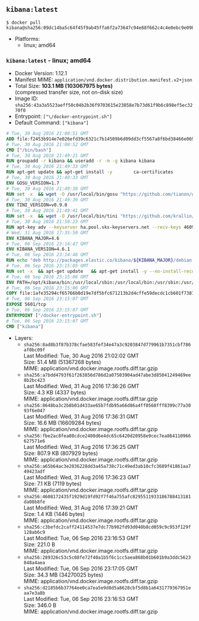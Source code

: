 ## `kibana:latest`

```console
$ docker pull kibana@sha256:09dc14ba5c64f45f9ab45ffa6f2a73647c94e88f662c4c4e0ebc9e098d9ab33e
```

-	Platforms:
	-	linux; amd64

### `kibana:latest` - linux; amd64

-	Docker Version: 1.12.1
-	Manifest MIME: `application/vnd.docker.distribution.manifest.v2+json`
-	Total Size: **103.1 MB (103067975 bytes)**  
	(compressed transfer size, not on-disk size)
-	Image ID: `sha256:43a3a5523aeff50c04b2b36f9703615e23858e7b73d61f9b6c898ef5ec3270f0`
-	Entrypoint: `["\/docker-entrypoint.sh"]`
-	Default Command: `["kibana"]`

```dockerfile
# Tue, 30 Aug 2016 21:00:51 GMT
ADD file:f2453b914e7e026efd39c6321c7b14509b6d09dd3cf5567a8f6bd38466e06954 in / 
# Tue, 30 Aug 2016 21:00:52 GMT
CMD ["/bin/bash"]
# Tue, 30 Aug 2016 21:49:21 GMT
RUN groupadd -r kibana && useradd -r -m -g kibana kibana
# Tue, 30 Aug 2016 21:49:33 GMT
RUN apt-get update && apt-get install -y 		ca-certificates 		wget 	--no-install-recommends && rm -rf /var/lib/apt/lists/*
# Tue, 30 Aug 2016 21:49:33 GMT
ENV GOSU_VERSION=1.7
# Tue, 30 Aug 2016 21:49:38 GMT
RUN set -x 	&& wget -O /usr/local/bin/gosu "https://github.com/tianon/gosu/releases/download/$GOSU_VERSION/gosu-$(dpkg --print-architecture)" 	&& wget -O /usr/local/bin/gosu.asc "https://github.com/tianon/gosu/releases/download/$GOSU_VERSION/gosu-$(dpkg --print-architecture).asc" 	&& export GNUPGHOME="$(mktemp -d)" 	&& gpg --keyserver ha.pool.sks-keyservers.net --recv-keys B42F6819007F00F88E364FD4036A9C25BF357DD4 	&& gpg --batch --verify /usr/local/bin/gosu.asc /usr/local/bin/gosu 	&& rm -r "$GNUPGHOME" /usr/local/bin/gosu.asc 	&& chmod +x /usr/local/bin/gosu 	&& gosu nobody true
# Tue, 30 Aug 2016 21:49:39 GMT
ENV TINI_VERSION=v0.9.0
# Tue, 30 Aug 2016 21:49:41 GMT
RUN set -x 	&& wget -O /usr/local/bin/tini "https://github.com/krallin/tini/releases/download/$TINI_VERSION/tini" 	&& wget -O /usr/local/bin/tini.asc "https://github.com/krallin/tini/releases/download/$TINI_VERSION/tini.asc" 	&& export GNUPGHOME="$(mktemp -d)" 	&& gpg --keyserver ha.pool.sks-keyservers.net --recv-keys 6380DC428747F6C393FEACA59A84159D7001A4E5 	&& gpg --batch --verify /usr/local/bin/tini.asc /usr/local/bin/tini 	&& rm -r "$GNUPGHOME" /usr/local/bin/tini.asc 	&& chmod +x /usr/local/bin/tini 	&& tini -h
# Tue, 30 Aug 2016 21:50:23 GMT
RUN apt-key adv --keyserver ha.pool.sks-keyservers.net --recv-keys 46095ACC8548582C1A2699A9D27D666CD88E42B4
# Wed, 31 Aug 2016 17:35:50 GMT
ENV KIBANA_MAJOR=4.6
# Tue, 06 Sep 2016 23:14:47 GMT
ENV KIBANA_VERSION=4.6.1
# Tue, 06 Sep 2016 23:14:48 GMT
RUN echo "deb http://packages.elastic.co/kibana/${KIBANA_MAJOR}/debian stable main" > /etc/apt/sources.list.d/kibana.list
# Tue, 06 Sep 2016 23:15:05 GMT
RUN set -x 	&& apt-get update 	&& apt-get install -y --no-install-recommends kibana=$KIBANA_VERSION 	&& chown -R kibana:kibana /opt/kibana 	&& rm -rf /var/lib/apt/lists/* 		&& sed -ri "s!^(\#\s*)?(elasticsearch\.url:).*!\2 'http://elasticsearch:9200'!" /opt/kibana/config/kibana.yml 	&& grep -q 'elasticsearch:9200' /opt/kibana/config/kibana.yml
# Tue, 06 Sep 2016 23:15:06 GMT
ENV PATH=/opt/kibana/bin:/usr/local/sbin:/usr/local/bin:/usr/sbin:/usr/bin:/sbin:/bin
# Tue, 06 Sep 2016 23:15:06 GMT
COPY file:1afe35294cf65766b0d19e7df5bfc671213b2d4cffe59decdc1cb601f7387d43 in / 
# Tue, 06 Sep 2016 23:15:07 GMT
EXPOSE 5601/tcp
# Tue, 06 Sep 2016 23:15:07 GMT
ENTRYPOINT ["/docker-entrypoint.sh"]
# Tue, 06 Sep 2016 23:15:07 GMT
CMD ["kibana"]
```

-	Layers:
	-	`sha256:8ad8b3f87b378cfae583fef34e47a3c9203847d779961b7351cbf786af0bc09f`  
		Last Modified: Tue, 30 Aug 2016 21:02:02 GMT  
		Size: 51.4 MB (51367268 bytes)  
		MIME: application/vnd.docker.image.rootfs.diff.tar.gzip
	-	`sha256:a7bdd4793f61f263856d786d2a07503904ad47abe3d85041249469ee8b2bc423`  
		Last Modified: Wed, 31 Aug 2016 17:36:26 GMT  
		Size: 4.3 KB (4337 bytes)  
		MIME: application/vnd.docker.image.rootfs.diff.tar.gzip
	-	`sha256:8648ba3c2b8b01d433ae65b7fdb95a66d86a4ff0568fff8399c77a3093f6e047`  
		Last Modified: Wed, 31 Aug 2016 17:36:31 GMT  
		Size: 16.6 MB (16609284 bytes)  
		MIME: application/vnd.docker.image.rootfs.diff.tar.gzip
	-	`sha256:fbe2ac8fea08cdce2408d6e4dc65c6420d20958e9cec7ea864110966627571e6`  
		Last Modified: Wed, 31 Aug 2016 17:36:25 GMT  
		Size: 807.9 KB (807929 bytes)  
		MIME: application/vnd.docker.image.rootfs.diff.tar.gzip
	-	`sha256:a65b64ac3e2036228dd3a45a738c71c49ed3ab10cfc3689f41861aa749423adf`  
		Last Modified: Wed, 31 Aug 2016 17:36:23 GMT  
		Size: 7.1 KB (7119 bytes)  
		MIME: application/vnd.docker.image.rootfs.diff.tar.gzip
	-	`sha256:4608172435f1929d19fd92f7f46a755afc8295511933186788413181da08b8fe`  
		Last Modified: Wed, 31 Aug 2016 17:39:21 GMT  
		Size: 1.4 KB (1446 bytes)  
		MIME: application/vnd.docker.image.rootfs.diff.tar.gzip
	-	`sha256:c3befdc2caff24114537e7dc77b982fd93d040b8cd059c9c953f129f128ab6c9`  
		Last Modified: Tue, 06 Sep 2016 23:16:53 GMT  
		Size: 221.0 B  
		MIME: application/vnd.docker.image.rootfs.diff.tar.gzip
	-	`sha256:289326c53c5c08fe72f40a1b5f6c1cc5aea868b01b601b9a3ddc5623848a4aea`  
		Last Modified: Tue, 06 Sep 2016 23:17:05 GMT  
		Size: 34.3 MB (34270025 bytes)  
		MIME: application/vnd.docker.image.rootfs.diff.tar.gzip
	-	`sha256:d2185b6b37764ee0ca7ea5e9d8d5a8628cbf5d8b1a6431779367951eaa7e3a8b`  
		Last Modified: Tue, 06 Sep 2016 23:16:53 GMT  
		Size: 346.0 B  
		MIME: application/vnd.docker.image.rootfs.diff.tar.gzip
